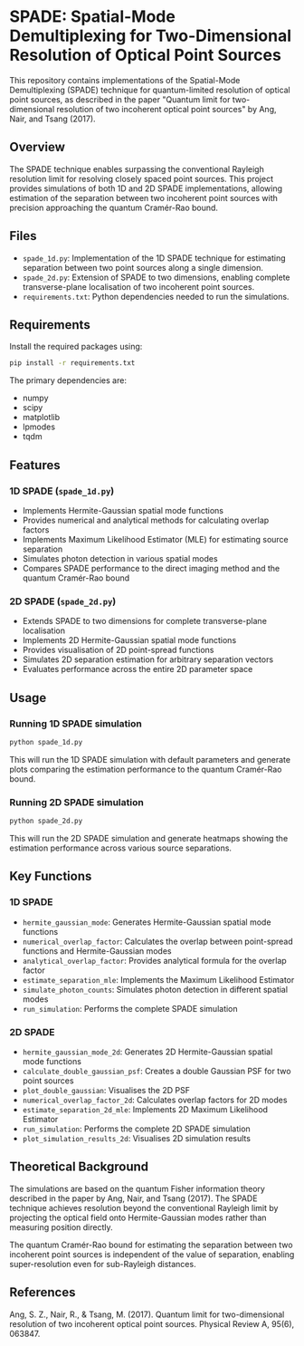 # SPADE: Spatial-Mode Demultiplexing for Two-Dimensional Resolution of Optical Point Sources

This repository contains implementations of the Spatial-Mode Demultiplexing (SPADE) technique for quantum-limited resolution of optical point sources, as described in the paper "Quantum limit for two-dimensional resolution of two incoherent optical point sources" by Ang, Nair, and Tsang (2017).

## Overview

The SPADE technique enables surpassing the conventional Rayleigh resolution limit for resolving closely spaced point sources. This project provides simulations of both 1D and 2D SPADE implementations, allowing estimation of the separation between two incoherent point sources with precision approaching the quantum Cramér-Rao bound.

## Files

- `spade_1d.py`: Implementation of the 1D SPADE technique for estimating separation between two point sources along a single dimension.
- `spade_2d.py`: Extension of SPADE to two dimensions, enabling complete transverse-plane localisation of two incoherent point sources.
- `requirements.txt`: Python dependencies needed to run the simulations.

## Requirements

Install the required packages using:

```bash
pip install -r requirements.txt
```

The primary dependencies are:
- numpy
- scipy
- matplotlib
- lpmodes
- tqdm

## Features

### 1D SPADE (`spade_1d.py`)

- Implements Hermite-Gaussian spatial mode functions
- Provides numerical and analytical methods for calculating overlap factors
- Implements Maximum Likelihood Estimator (MLE) for estimating source separation
- Simulates photon detection in various spatial modes
- Compares SPADE performance to the direct imaging method and the quantum Cramér-Rao bound

### 2D SPADE (`spade_2d.py`)

- Extends SPADE to two dimensions for complete transverse-plane localisation
- Implements 2D Hermite-Gaussian spatial mode functions
- Provides visualisation of 2D point-spread functions
- Simulates 2D separation estimation for arbitrary separation vectors
- Evaluates performance across the entire 2D parameter space

## Usage

### Running 1D SPADE simulation

```python
python spade_1d.py
```

This will run the 1D SPADE simulation with default parameters and generate plots comparing the estimation performance to the quantum Cramér-Rao bound.

### Running 2D SPADE simulation

```python
python spade_2d.py
```

This will run the 2D SPADE simulation and generate heatmaps showing the estimation performance across various source separations.

## Key Functions

### 1D SPADE

- `hermite_gaussian_mode`: Generates Hermite-Gaussian spatial mode functions
- `numerical_overlap_factor`: Calculates the overlap between point-spread functions and Hermite-Gaussian modes
- `analytical_overlap_factor`: Provides analytical formula for the overlap factor
- `estimate_separation_mle`: Implements the Maximum Likelihood Estimator
- `simulate_photon_counts`: Simulates photon detection in different spatial modes
- `run_simulation`: Performs the complete SPADE simulation

### 2D SPADE

- `hermite_gaussian_mode_2d`: Generates 2D Hermite-Gaussian spatial mode functions
- `calculate_double_gaussian_psf`: Creates a double Gaussian PSF for two point sources
- `plot_double_gaussian`: Visualises the 2D PSF
- `numerical_overlap_factor_2d`: Calculates overlap factors for 2D modes
- `estimate_separation_2d_mle`: Implements 2D Maximum Likelihood Estimator
- `run_simulation`: Performs the complete 2D SPADE simulation
- `plot_simulation_results_2d`: Visualises 2D simulation results

## Theoretical Background

The simulations are based on the quantum Fisher information theory described in the paper by Ang, Nair, and Tsang (2017). The SPADE technique achieves resolution beyond the conventional Rayleigh limit by projecting the optical field onto Hermite-Gaussian modes rather than measuring position directly.

The quantum Cramér-Rao bound for estimating the separation between two incoherent point sources is independent of the value of separation, enabling super-resolution even for sub-Rayleigh distances.

## References

Ang, S. Z., Nair, R., & Tsang, M. (2017). Quantum limit for two-dimensional resolution of two incoherent optical point sources. Physical Review A, 95(6), 063847.